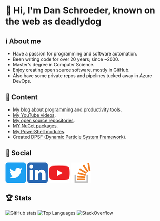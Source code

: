 # 👋 Hi, I'm Dan Schroeder, known on the web as deadlydog

## ℹ About me

- Have a passion for programming and software automation.
- Been writing code for over 20 years; since ~2000.
- Master's degree in Computer Science.
- Enjoy creating open source software, mostly in GitHub.
- Also have some private repos and pipelines tucked away in Azure DevOps.

## 🍨 Content

- [My blog about programming and productivity tools](https://blog.danskingdom.com).
- [My YouTube videos](https://www.youtube.com/channel/UCcESXeG56v-AZb63CGz1r7Q).
- [My open source repositories](https://github.com/deadlydog?tab=repositories&type=source).
- [MY NuGet packages](https://www.nuget.org/profiles/deadlydog).
- [My PowerShell modules](https://www.powershellgallery.com/profiles/deadlydog).
- Created [DPSF (Dynamic Particle System Framework)](http://xnaparticles.com/ProjectsThatUseDPSF.php).

## 💬 Social

[![Twitter](Images/TwitterIcon.png)](https://twitter.com/deadlydog)
[![LinkedIn](Images/LinkedInIcon.png)](https://www.linkedin.com/in/1danielschroeder)
[![YouTube](Images/YouTubeIcon.png)](https://www.youtube.com/channel/UCcESXeG56v-AZb63CGz1r7Q)
[![StackOverflow](Images/StackOverflowIcon.png)](https://stackoverflow.com/users/602585/deadlydog)

## 🏆 Stats

![GitHub stats](https://github-readme-stats.vercel.app/api?username=deadlydog&show_icons=true&theme=tokyonight)
![Top Languages](https://github-readme-stats.vercel.app/api/top-langs/?username=deadlydog&theme=tokyonight)
![StackOverflow](https://stackexchange.com/users/flair/156281.png)
